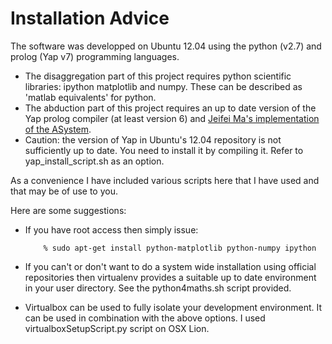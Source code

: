 Installation Advice
===================



The software was developped on Ubuntu 12.04 using the python (v2.7) and prolog (Yap v7) programming languages.

* The disaggregation part of this project requires python scientific libraries: ipython matplotlib and numpy. These can be described as 'matlab equivalents' for python.
* The abduction part of this project requires an up to date version of the Yap prolog compiler (at least version 6) and [Jeifei Ma's implementation of the ASystem](http://www-dse.doc.ic.ac.uk/cgi-bin/moin.cgi/abduction). 
* Caution: the version of Yap in Ubuntu's 12.04 repository is not sufficiently up to date. You need to install it by compiling it. Refer to yap_install_script.sh as an option.


As a convenience I have included various scripts here that I have used and that may be of use to you.

Here are some suggestions:
*   If you have root access then simply issue:

            % sudo apt-get install python-matplotlib python-numpy ipython

*   If you can't or don't want to do a system wide installation using official repositories then virtualenv provides a suitable up to date environment in your user directory. See the python4maths.sh script provided. 
*   Virtualbox can be used to fully isolate your development environment. It can be used in combination with the above options. I used virtualboxSetupScript.py script on OSX Lion.